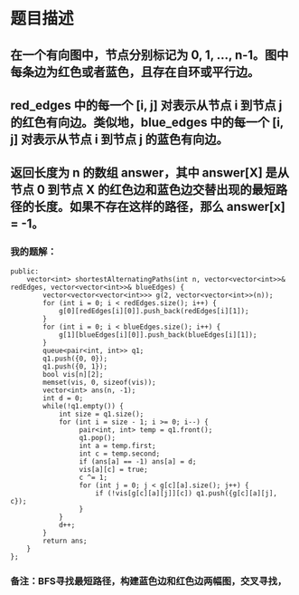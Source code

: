 # 题目描述
## 在一个有向图中，节点分别标记为 0, 1, ..., n-1。图中每条边为红色或者蓝色，且存在自环或平行边。
## red_edges 中的每一个 [i, j] 对表示从节点 i 到节点 j 的红色有向边。类似地，blue_edges 中的每一个 [i, j] 对表示从节点 i 到节点 j 的蓝色有向边。
## 返回长度为 n 的数组 answer，其中 answer[X] 是从节点 0 到节点 X 的红色边和蓝色边交替出现的最短路径的长度。如果不存在这样的路径，那么 answer[x] = -1。
### 我的题解：
```class Solution {
public:
    vector<int> shortestAlternatingPaths(int n, vector<vector<int>>& redEdges, vector<vector<int>>& blueEdges) {
        vector<vector<vector<int>>> g(2, vector<vector<int>>(n));
        for (int i = 0; i < redEdges.size(); i++) {
            g[0][redEdges[i][0]].push_back(redEdges[i][1]);
        }
        for (int i = 0; i < blueEdges.size(); i++) {
            g[1][blueEdges[i][0]].push_back(blueEdges[i][1]);
        }
        queue<pair<int, int>> q1;
        q1.push({0, 0});
        q1.push({0, 1});
        bool vis[n][2];
        memset(vis, 0, sizeof(vis));
        vector<int> ans(n, -1);
        int d = 0;
        while(!q1.empty()) {
            int size = q1.size();
            for (int i = size - 1; i >= 0; i--) {
                 pair<int, int> temp = q1.front();
                 q1.pop();
                 int a = temp.first;
                 int c = temp.second;
                 if (ans[a] == -1) ans[a] = d;
                 vis[a][c] = true;
                 c ^= 1;
                 for (int j = 0; j < g[c][a].size(); j++) {
                     if (!vis[g[c][a][j]][c]) q1.push({g[c][a][j], c});
                 }
            }
            d++;
        }
        return ans;
    }
};
```
### **备注**：BFS寻找最短路径，构建蓝色边和红色边两幅图，交叉寻找，
